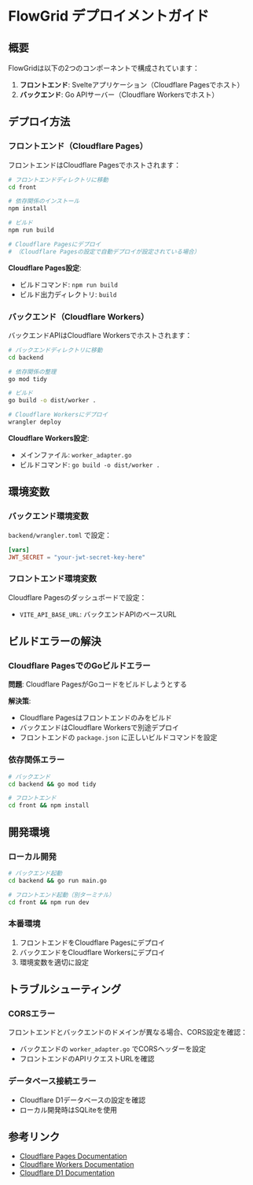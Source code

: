 # FlowGrid デプロイメントガイド

## 概要

FlowGridは以下の2つのコンポーネントで構成されています：

1. **フロントエンド**: Svelteアプリケーション（Cloudflare Pagesでホスト）
2. **バックエンド**: Go APIサーバー（Cloudflare Workersでホスト）

## デプロイ方法

### フロントエンド（Cloudflare Pages）

フロントエンドはCloudflare Pagesでホストされます：

```bash
# フロントエンドディレクトリに移動
cd front

# 依存関係のインストール
npm install

# ビルド
npm run build

# Cloudflare Pagesにデプロイ
# （Cloudflare Pagesの設定で自動デプロイが設定されている場合）
```

**Cloudflare Pages設定**:
- ビルドコマンド: `npm run build`
- ビルド出力ディレクトリ: `build`

### バックエンド（Cloudflare Workers）

バックエンドAPIはCloudflare Workersでホストされます：

```bash
# バックエンドディレクトリに移動
cd backend

# 依存関係の整理
go mod tidy

# ビルド
go build -o dist/worker .

# Cloudflare Workersにデプロイ
wrangler deploy
```

**Cloudflare Workers設定**:
- メインファイル: `worker_adapter.go`
- ビルドコマンド: `go build -o dist/worker .`

## 環境変数

### バックエンド環境変数

`backend/wrangler.toml` で設定：

```toml
[vars]
JWT_SECRET = "your-jwt-secret-key-here"
```

### フロントエンド環境変数

Cloudflare Pagesのダッシュボードで設定：

- `VITE_API_BASE_URL`: バックエンドAPIのベースURL

## ビルドエラーの解決

### Cloudflare PagesでのGoビルドエラー

**問題**: Cloudflare PagesがGoコードをビルドしようとする

**解決策**: 
- Cloudflare Pagesはフロントエンドのみをビルド
- バックエンドはCloudflare Workersで別途デプロイ
- フロントエンドの `package.json` に正しいビルドコマンドを設定

### 依存関係エラー

```bash
# バックエンド
cd backend && go mod tidy

# フロントエンド  
cd front && npm install
```

## 開発環境

### ローカル開発

```bash
# バックエンド起動
cd backend && go run main.go

# フロントエンド起動（別ターミナル）
cd front && npm run dev
```

### 本番環境

1. フロントエンドをCloudflare Pagesにデプロイ
2. バックエンドをCloudflare Workersにデプロイ
3. 環境変数を適切に設定

## トラブルシューティング

### CORSエラー

フロントエンドとバックエンドのドメインが異なる場合、CORS設定を確認：

- バックエンドの `worker_adapter.go` でCORSヘッダーを設定
- フロントエンドのAPIリクエストURLを確認

### データベース接続エラー

- Cloudflare D1データベースの設定を確認
- ローカル開発時はSQLiteを使用

## 参考リンク

- [Cloudflare Pages Documentation](https://developers.cloudflare.com/pages/)
- [Cloudflare Workers Documentation](https://developers.cloudflare.com/workers/)
- [Cloudflare D1 Documentation](https://developers.cloudflare.com/d1/)
